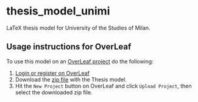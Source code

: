 # thesis_model_unimi
LaTeX thesis model for University of the Studies of Milan.

## Usage instructions for OverLeaf
To use this model on an [OverLeaf project](https://www.overleaf.com/) do the following:

1. [Login or register on OverLeaf](https://www.overleaf.com/login)
2. Download the [zip file](https://github.com/LucaCappelletti94/thesis_model_unimi/blob/main/Thesis%20model%20for%20University%20of%20the%20Studies%20of%20Milan.zip?raw=true) with the Thesis model.
3. Hit the `New Project` button on OverLeaf and click `Upload Project`, then select the downloaded zip file.